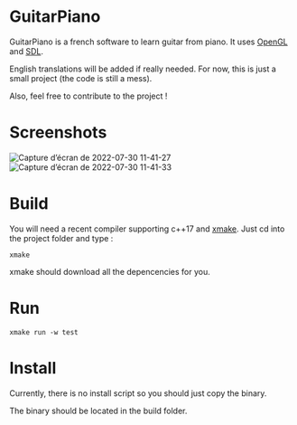 # GuitarPiano
GuitarPiano is a french software to learn guitar from piano. It uses [OpenGL](https://www.opengl.org) and [SDL](https://www.libsdl.org).

English translations will be added if really needed. For now, this is just a small project (the code is still a mess).

Also, feel free to contribute to the project !

# Screenshots

![Capture d’écran de 2022-07-30 11-41-27](https://user-images.githubusercontent.com/66266021/181904833-8ee95007-10b0-4937-9701-48d8d676104e.png)
![Capture d’écran de 2022-07-30 11-41-33](https://user-images.githubusercontent.com/66266021/181904805-676fffb9-c00e-414f-bdd5-19fb9a0f0f52.png)

# Build
You will need a recent compiler supporting c++17 and [xmake](https://xmake.io/#/getting_started).
Just cd into the project folder and type :
```
xmake
```
xmake should download all the depencencies for you.

# Run
```
xmake run -w test
```

# Install
Currently, there is no install script so you should just copy the binary.

The binary should be located in the build folder.
